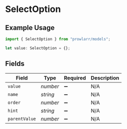 # SelectOption

## Example Usage

```typescript
import { SelectOption } from "prowlarr/models";

let value: SelectOption = {};
```

## Fields

| Field              | Type               | Required           | Description        |
| ------------------ | ------------------ | ------------------ | ------------------ |
| `value`            | *number*           | :heavy_minus_sign: | N/A                |
| `name`             | *string*           | :heavy_minus_sign: | N/A                |
| `order`            | *number*           | :heavy_minus_sign: | N/A                |
| `hint`             | *string*           | :heavy_minus_sign: | N/A                |
| `parentValue`      | *number*           | :heavy_minus_sign: | N/A                |